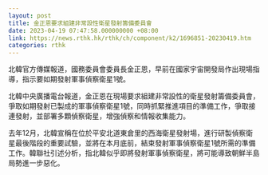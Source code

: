 ```yaml
---
layout: post
title: 金正恩要求組建非常設性衛星發射籌備委員會
date: 2023-04-19 07:47:58.000000000 +08:00
link: https://news.rthk.hk/rthk/ch/component/k2/1696851-20230419.htm
categories: rthk
---
```


北韓官方傳媒報道，國務委員會委員長金正恩，早前在國家宇宙開發局作出現場指導，指示要如期發射軍事偵察衛星1號。

北韓中央廣播電台報道，金正恩在現場要求組建非常設性的衛星發射籌備委員會，爭取如期發射已製成的軍事偵察衛星1號，同時抓緊推進項目的準備工作，爭取接連發射，並部署多顆偵察衛星，增強偵察和情報收集能力。

去年12月，北韓宣稱在位於平安北道東倉里的西海衛星發射場，進行研製偵察衛星最後階段的重要試驗，並將在本月底前，結束發射軍事偵察衛星1號所需的準備工作。韓聯社引述分析，指北韓似乎即將發射軍事偵察衛星，將可能導致朝鮮半島局勢進一步惡化。
